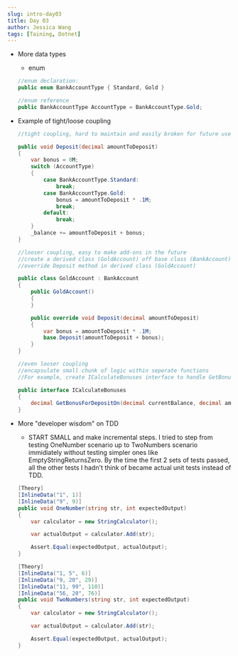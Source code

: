 ```yaml
---
slug: intro-day03
title: Day 03
author: Jessica Wang
tags: [Taining, Dotnet]
---
```



- More data types
    - enum  
    ```csharp
    //enum declaration:
    public enum BankAccountType { Standard, Gold }

    //enum reference
    public BankAccountType AccountType = BankAccountType.Gold;
    ```

- Example of tight/loose coupling
    ```csharp
    //tight coupling, hard to maintain and easily broken for future use

    public void Deposit(decimal amountToDeposit)
    {
        var bonus = 0M;
        switch (AccountType)
        {
            case BankAccountType.Standard:
                break;
            case BankAccountType.Gold:
                bonus = amountToDeposit * .1M; 
                break;
            default:
                break;
        }
        _balance += amountToDeposit + bonus;
    }
    ```
    ```csharp
    //looser coupling, easy to make add-ons in the future
    //create a derived class (GoldAccount) off base class (BankAccount)
    //override Deposit method in derived class (GoldAccount)

    public class GoldAccount : BankAccount
    {
        public GoldAccount()
        {
        }

        public override void Deposit(decimal amountToDeposit)
        {
            var bonus = amountToDeposit * .1M;
            base.Deposit(amountToDeposit + bonus);
        }
    }
    ```
    ```csharp
    //even looser coupling
    //encapsulate small chunk of logic within seperate functions
    //For example, create ICalculateBonuses interface to handle GetBonusForDepositOn logic

    public interface ICalculateBonuses
    {
        decimal GetBonusForDepositOn(decimal currentBalance, decimal amountOfDeposit);
    }
    ```

- More "developer wisdom" on TDD
    - START SMALL and make incremental steps. I tried to step from testing OneNumber scenario up to TwoNumbers scenario immidiately without testing simpler ones like EmptyStringReturnsZero. By the time the first 2 sets of tests passed, all the other tests I hadn't think of became actual unit tests instead of TDD. 

    ```csharp
    [Theory]
    [InlineData("1", 1)]
    [InlineData("9", 9)]
    public void OneNumber(string str, int expectedOutput)
    {
        var calculator = new StringCalculator();

        var actualOutput = calculator.Add(str);

        Assert.Equal(expectedOutput, actualOutput);
    }

    [Theory]
    [InlineData("1, 5", 6)]
    [InlineData("9, 20", 29)]
    [InlineData("11, 99", 110)]
    [InlineData("56, 20", 76)]
    public void TwoNumbers(string str, int expectedOutput)
    {
        var calculator = new StringCalculator();

        var actualOutput = calculator.Add(str);

        Assert.Equal(expectedOutput, actualOutput);
    }
    ```